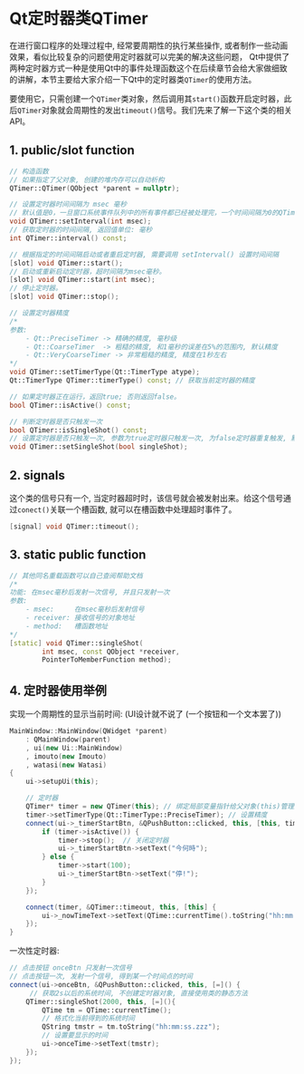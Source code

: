 # Qt定时器类QTimer
在进行窗口程序的处理过程中, 经常要周期性的执行某些操作, 或者制作一些动画效果，看似比较复杂的问题使用定时器就可以完美的解决这些问题， Qt中提供了两种定时器方式一种是使用Qt中的事件处理函数这个在后续章节会给大家做细致的讲解，本节主要给大家介绍一下Qt中的定时器类`QTimer`的使用方法。

要使用它，只需创建一个`QTimer`类对象，然后调用其`start()`函数开启定时器，此后`QTimer`对象就会周期性的发出`timeout()`信号。我们先来了解一下这个类的相关API。

## 1. public/slot function

```C++
// 构造函数
// 如果指定了父对象, 创建的堆内存可以自动析构
QTimer::QTimer(QObject *parent = nullptr);

// 设置定时器时间间隔为 msec 毫秒
// 默认值是0，一旦窗口系统事件队列中的所有事件都已经被处理完，一个时间间隔为0的QTimer就会触发
void QTimer::setInterval(int msec);
// 获取定时器的时间间隔, 返回值单位: 毫秒
int QTimer::interval() const;

// 根据指定的时间间隔启动或者重启定时器, 需要调用 setInterval() 设置时间间隔
[slot] void QTimer::start();
// 启动或重新启动定时器，超时间隔为msec毫秒。
[slot] void QTimer::start(int msec);
// 停止定时器。
[slot] void QTimer::stop();

// 设置定时器精度
/*
参数: 
    - Qt::PreciseTimer -> 精确的精度, 毫秒级
    - Qt::CoarseTimer  -> 粗糙的精度, 和1毫秒的误差在5%的范围内, 默认精度
    - Qt::VeryCoarseTimer -> 非常粗糙的精度, 精度在1秒左右
*/
void QTimer::setTimerType(Qt::TimerType atype);
Qt::TimerType QTimer::timerType() const; // 获取当前定时器的精度

// 如果定时器正在运行，返回true; 否则返回false。
bool QTimer::isActive() const;

// 判断定时器是否只触发一次
bool QTimer::isSingleShot() const;
// 设置定时器是否只触发一次, 参数为true定时器只触发一次, 为false定时器重复触发, 默认为false
void QTimer::setSingleShot(bool singleShot);
```

## 2. signals
这个类的信号只有一个, 当定时器超时时，该信号就会被发射出来。给这个信号通过`conect()`关联一个槽函数, 就可以在槽函数中处理超时事件了。

```C++
[signal] void QTimer::timeout();
```

## 3. static public function

```C++
// 其他同名重载函数可以自己查阅帮助文档
/*
功能: 在msec毫秒后发射一次信号, 并且只发射一次
参数:
    - msec:     在msec毫秒后发射信号
    - receiver: 接收信号的对象地址
    - method:   槽函数地址
*/
[static] void QTimer::singleShot(
        int msec, const QObject *receiver, 
        PointerToMemberFunction method);
```

## 4. 定时器使用举例
实现一个周期性的显示当前时间: (UI设计就不说了 (一个按钮和一个文本罢了))

```C++
MainWindow::MainWindow(QWidget *parent)
    : QMainWindow(parent)
    , ui(new Ui::MainWindow)
    , imouto(new Imouto)
    , watasi(new Watasi)
{
    ui->setupUi(this);

    // 定时器
    QTimer* timer = new QTimer(this); // 绑定局部变量指针给父对象(this)管理生命周期
    timer->setTimerType(Qt::TimerType::PreciseTimer); // 设置精度
    connect(ui->_timerStartBtn, &QPushButton::clicked, this, [this, timer]() {
        if (timer->isActive()) {
            timer->stop();  // 关闭定时器
            ui->_timerStartBtn->setText("今何時");
        } else {
            timer->start(100);
            ui->_timerStartBtn->setText("停!");
        }
    });

    connect(timer, &QTimer::timeout, this, [this] {
        ui->_nowTimeText->setText(QTime::currentTime().toString("hh:mm:ss.zzz"));
    });
}
```

一次性定时器:

```C++
// 点击按钮 onceBtn 只发射一次信号
// 点击按钮一次, 发射一个信号, 得到某一个时间点的时间
connect(ui->onceBtn, &QPushButton::clicked, this, [=]() {
     // 获取2s以后的系统时间, 不创建定时器对象, 直接使用类的静态方法
    QTimer::singleShot(2000, this, [=](){
        QTime tm = QTime::currentTime();
        // 格式化当前得到的系统时间
        QString tmstr = tm.toString("hh:mm:ss.zzz");
        // 设置要显示的时间
        ui->onceTime->setText(tmstr);
    });
});
```
